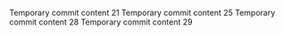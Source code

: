 Temporary commit content 21
Temporary commit content 25
Temporary commit content 28
Temporary commit content 29
